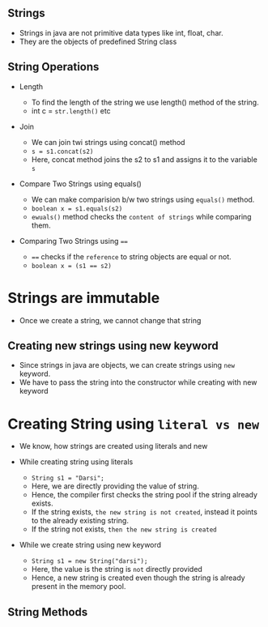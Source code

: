## Strings

* Strings in java are not primitive data types like int, float, char.
* They are the objects of predefined String class

## String Operations

* Length
  * To find the length of the string we use length() method of the string.
  * int c = `str.length()` etc

* Join 
  * We can join twi strings using concat() method
  * `s = s1.concat(s2)`
  * Here, concat method joins the s2 to s1 and assigns it to the variable `s`

* Compare Two Strings using equals()
  * We can make comparision b/w two strings using `equals()` method.
  * `boolean x = s1.equals(s2)`
  * `ewuals()` method checks the `content of strings` while comparing them.
  
* Comparing Two Strings using `==`
  * `==` checks if the  `reference` to string objects are equal or not.
  * `boolean x = (s1 == s2)`

# Strings are immutable

* Once we create a string, we cannot change that string

## Creating new strings using new keyword

* Since strings in java are objects, we can create strings using `new` keyword.
* We have to pass the string into the constructor while creating with new keyword

# Creating String using `literal vs new`

* We know, how strings are created using literals and new
* While creating string using literals
  * `String s1 = "Darsi";`
  * Here, we are directly providing the value of string.
  * Hence, the compiler first checks the string pool if the string already exists.
  * If the string exists, `the new string is not created`, instead it points to the already existing string.
  * If the string not exists, `then the new string is created`

* While we create string using new keyword
  * `String s1 = new String("darsi");`
  * Here, the value is the string is `not` directly provided
  * Hence, a new string is created even though the string is already present in the memory pool.

## String Methods
